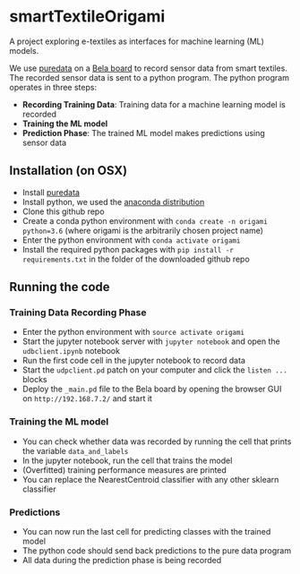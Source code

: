 # smartTextileOrigami

A project exploring e-textiles as interfaces for machine learning (ML) models. 

We use [puredata](https://puredata.info/) on a [Bela board](https://bela.io/) to record sensor data from smart textiles. The recorded sensor data is sent to a python program. The python program operates in three steps:
   * **Recording Training Data**: Training data for a machine learning model is recorded
   * **Training the ML model**
   * **Prediction Phase**: The trained ML model makes predictions using sensor data

## Installation (on OSX)

   * Install [puredata](https://puredata.info/)
   * Install python, we used the [anaconda distribution](https://www.anaconda.com/distribution/#download-section) 
   * Clone this github repo
   * Create a conda python environment with 
        ``conda create -n origami python=3.6`` (where origami is the arbitrarily chosen project name)
   * Enter the python environment with ``conda activate origami``
   * Install the required python packages with ``pip install -r requirements.txt`` in the folder of the downloaded github repo

## Running the code

### Training Data Recording Phase
* Enter the python environment with `source activate origami`
* Start the jupyter notebook server with `jupyter notebook` and open the `udbclient.ipynb` notebook
* Run the first code cell in the jupyter notebook to record data
* Start the `udpclient.pd` patch on your computer and click the `listen ...` blocks
* Deploy the `_main.pd` file to the Bela board by opening the browser GUI on `http://192.168.7.2/` and start it
   
### Training the ML model
* You can check whether data was recorded by running the cell that prints the variable `data_and_labels`
* In the jupyter notebook, run the cell that trains the model
* (Overfitted) training performance measures are printed
* You can replace the NearestCentroid classifier with any other sklearn classifier

### Predictions
* You can now run the last cell for predicting classes with the trained model
* The python code should send back predictions to the pure data program
* All data during the prediction phase is being recorded

